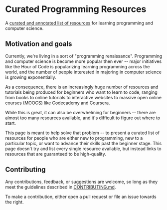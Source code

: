 # Curated Programming Resources

A [curated and annotated list of resources][resources] for learning
programming and computer science.

  [resources]: https://github.com/Michael0x2a/curated-programming-resources/blob/master/resources.md

## Motivation and goals

Currently, we're living in a sort of "programming renaissance". Programming
and computer science is become more popular then ever -- major initiatives
like the Hour of Code is popularizing learning programming across the world,
and the number of people interested in majoring in computer science is growing 
exponentially.

As a consequence, there is an increasingly huge number of resources and tutorials
being produced for beginners who want to learn to code, ranging from books to
online tutorials to interactive websites to massive open online courses (MOOCS)
like Codecademy and Coursera.

While this is great, it can also be overwhelming for beginners -- there are almost
too many resources available, and it's difficult to figure out where to start.

This page is meant to help solve that problem -- to present a curated list of
resources for people who are either new to programming, new to a particular topic,
or want to advance their skills past the beginner stage. This page doesn't try and
list every single resource available, but instead links to resources that are
guaranteed to be high-quality.

## Contributing

Any contributions, feedback, or suggestions are welcome, so long as they meet the
guidelines described in [CONTRIBUTING.md][contribute].

To make a contribution, either open a pull request or file an issue towards the right.

  [contribute]: https://github.com/Michael0x2a/curated-programming-resources/blob/master/CONTRIBUTING.md
